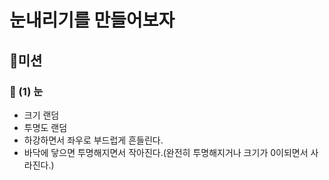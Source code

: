 # 눈내리기를 만들어보자

## 🚀미션

### 🎯 (1) 눈
- 크기 랜덤
- 투명도 랜덤
- 하강하면서 좌우로 부드럽게 흔들린다.
- 바닥에 닿으면 투명해지면서 작아진다.(완전히 투명해지거나 크기가 0이되면서 사라진다.)